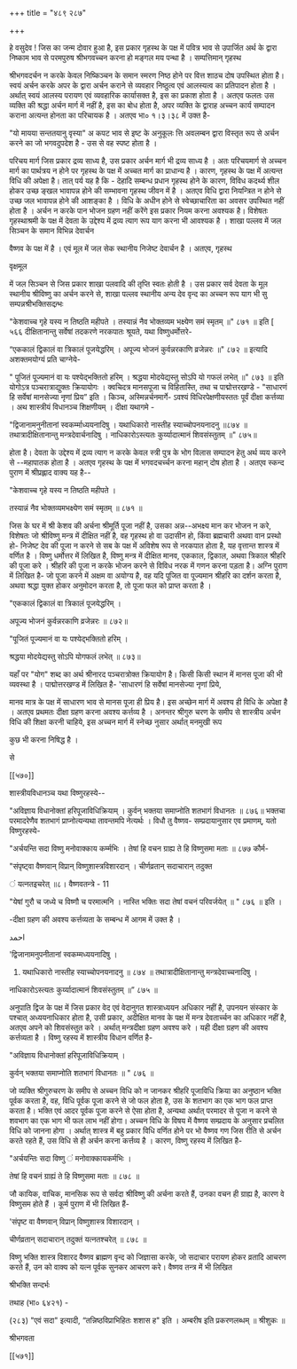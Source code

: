 +++
title = "४८९ २८७"

+++


हे वसुदेव ! जिस का जन्म दोवार हुआ है, इस प्रकार गृहस्थ के पक्ष में पवित्र भाव से उपार्जित अर्थ के द्वारा निष्काम भाव से परमपुरुष श्रीभगवच्चन करना हो मङ्गल मय पन्था है । सम्पत्तिमान् गृहस्थ 

श्रीभगवदर्चन न करके केवल निष्किञ्चन के समान स्मरण निष्ठ होने पर वित्त शाठच दोष उपस्थित होता है। स्वयं अर्चन करके अपर के द्वारा अर्चन कराने से व्यवहार निष्ठुत्व एवं आलस्यत्व का प्रतिपादन होता है । अर्थात् स्वयं आलस्य परायण एवं व्यवहारिक कार्यासक्त है, इस का प्रकाश होता है । अतएव फलतः उस व्यक्ति की श्रद्धा अर्चन मार्ग में नहीं है, इस का बोध होता है, अपर व्यक्ति के द्वाराह अच्चन कार्य सम्पादन कराना अत्यन्त होनता का परिचायक है । अतएव भा० १।३।३८ में उक्त है- 

"यो मायया सन्ततयानु वृस्या" अ कपट भाव से इष्ट के अनुकूलः त्ति अवलम्बन द्वारा विस्तृत रूप से अर्चन करने का जो भगवदुपदेश है - उस से वह स्पष्ट होता है । 

परिचय मार्ग जिस प्रकार द्रव्य साध्य है, उस प्रकार अर्चन मार्ग भी द्रव्य साध्य है । अतः परिचयमार्ग से अच्चन मार्ग का पार्थत्रय न होने पर गृहस्थ के पक्ष में अच्चत मार्ग का प्राधान्य है । कारण, गृहस्थ के पक्ष में अत्यन्त विधि की अपेक्षा है। तात् पर्य यह है कि - देहादि सम्बन्ध प्रधान गृहस्थ होने के कारण, विविध कदर्थ्य शील होकर उच्छ ङ्खल भावापन्न होने की सम्भावना गृहस्थ जीवन में है । अतएव विधि द्वारा नियन्त्रित न होने से उच्छ जल भावापन्न होने की आशङ्का है । विधि के अधीन होने से स्वेच्छाचारिता का अवसर उपस्थित नहीं होता है । अर्चन न करके पान भोजन ग्रहण नहीं करेंगे इस प्रकार नियम करना अवश्यक है। विशेषतः गृहस्थाश्रमी के पक्ष में देवता के उद्देश्य में द्रव्य त्याग रूप याग करना भी आवश्यक है । शाखा पल्लव में जल सिञ्चन के समान विभिन्न देवार्चन 

वैष्णव के पक्ष में है । एवं मूल में जल सेक स्थानीय निजेष्ट देवार्चन है । अतएव, गृहस्थ 

वृक्षमूल 

में जल सिञ्चन से जिस प्रकार शाखा पलवादि की तृप्ति स्वतः होती है । उस प्रकार सर्व देवता के मूल स्थानीय श्रीविष्णु का अर्चन करने से, शाखा पल्लव स्थानीय अन्य देव वृन्द का अच्चन रूप याग भी सु सम्पन्नश्रीभक्तिसदन्र्भः 

"केशवाच्च गृहे यस्य न तिष्ठति महीपते । तस्यान्नं नैव भोक्तव्यम भक्ष्येण समं स्मृतम् ॥" ८७१ ॥ इति [ ५६६ दीक्षितानान्तु सर्वेषां तदकरणे नरकपातः श्रूयते, यथा विष्णुधर्मोत्तरे- 

“एककालं द्विकालं वा त्रिकालं पूजयेद्धरिम् । अपूज्य भोजनं कुर्वन्नरकाणि व्रजेन्नरः ॥" ८७२ ॥ इत्यादि अशक्तमयोग्यं प्रति चाग्नेये- 

" पूजितं पूज्यमानं वा यः पश्येद्भक्तितो हरिम् । श्रद्धया मोदयेद्यस्तु सोऽपि यो गफलं लभेत् ॥" ८७३ ॥ इति योगोऽत्र पञ्चरात्राद्युक्तः क्रियायोगः । क्वचिदत्र मानसपूजा च विहितास्ति, तथा च पाद्मोत्तरखण्डे - "साधारणं हि सर्वेषां मानसेज्या नृणां प्रिय” इति । किञ्च, अस्मिन्नर्चनमार्गे- ऽवश्यं विधिरपेक्षणीयस्ततः पूर्वं दीक्षा कर्त्तव्या । अथ शास्त्रीयं विधानञ्च शिक्षणीयम् । दीक्षा यथागमे - 

"द्विजानामनुनीतानां स्वकर्म्माध्ययनादिषु । यथाधिकारो नास्तीह स्याच्चोपनयनादनु ॥८७४ ॥ तथात्रादीक्षितानान्तु मन्त्रदेवार्चनादिषु । नाधिकारोऽस्त्यतः कुर्य्यादात्मानं शिवसंस्तुतम् ॥" ८७५॥ 

होता है। देवता के उद्देश्य में द्रव्य त्याग न करके केवल स्त्री पुत्र के भोग विलास सम्पादन हेतु अर्थ व्यय करने से --महापातक होता है । अतएव गृहस्थ के पक्ष में भगवदचर्च्चन करना महान् दोष होता है । अतएव स्कन्द पुराण में श्रीप्रह्लाद वाक्य यह है-- 

"केशवाच्च गृहे यस्य न तिष्ठति महीपते । 

तस्यान्नं नैव भोक्तव्यमभक्ष्येण समं स्मृतम् ॥ ८७१ ॥ 


जिस के घर में श्री केशव की अर्चना श्रीमूर्ति पूजा नहीं है, उसका अन्न--अभक्ष्य मान कर भोजन न करे, विशेषतः जो श्रीविष्णु मन्त्र में दीक्षित नहीं है, वह गृहस्थ हो वा उदासीन हो, किंवा ब्रह्मचारी अथवा वान प्रस्थो हो- निजेष्ट देव की पूजा न करने से सब के पक्ष में अविशेष रूप से नरकपात होता है, यह वृत्तान्त शास्त्र में वर्णित है । विष्णु धर्मोत्तर में लिखित है, विष्णु मन्त्र में दीक्षित मानव, एककाल, द्विकाल, अथवा त्रिकाल श्रीहरि की पूजा करे । श्रीहरि की पूजा न करके भोजन करने से विविध नरक में गणन करना पड़ता है। अग्नि पुराण में लिखित है- जो पूजा करने में अक्षम वा अयोग्य है, वह यदि पूजित वा पूज्यमान श्रीहरि का दर्शन करता है, अथवा श्रद्धा युक्त होकर अनुमोदन करता है, तो पूजा फल को प्राप्त करता है । 

"एककालं द्विकालं वा त्रिकालं पूजयेद्धरिम् । 

अपूज्य भोजनं कुर्वन्नरकाणि व्रजेन्नरः ॥ ८७२॥ 

"पूजितं पूज्यमानं वा यः पश्येद्भक्तितो हरिम् । 

श्रद्धया मोदयेद्यस्तु सोऽपि योगफलं लभेत् ॥ ८७३॥ 

यहाँ पर "योग" शब्द का अर्थ श्रीनारद पञ्चरात्रोक्त क्रियायोग है। किसी किसी स्थान में मानस पूजा की भी व्यवस्था है । पाद्मोत्तरखण्ड में लिखित है- 'साधारणं हि सर्वेषां मानसेज्या नृणां प्रिये, 

मानव मात्र के पक्ष में साधारण भाव से मानस पूजा ही प्रिय है। इस अच्छेन मार्ग में अवश्य ही विधि के अपेक्षा है । अतएव प्रथमतः दीक्षा ग्रहण करना अवश्य कर्त्तव्य है । अनन्तर श्रीगुरु चरण के समीप से शास्त्रीय अर्चन विधि की शिक्षा करनी चाहिये, इस अच्चन मार्ग में स्नेच्छ नुसार अर्थात् मनमुखी रूप 

कुछ भी करना निषिद्ध है । 

से 

[[५७०]] 

शास्त्रीयविधानञ्च यथा विष्णुरहस्ये-- 



"अविज्ञाय विधानोक्तां हरिपूजाविधिक्रियाम् । कुर्वन् भक्तया समाप्नोति शतभागं विधानतः ॥ ८७६॥ भक्तचा परमादरेणैव शतभागं प्राप्नोत्यन्यथा तावन्तमपि नेत्यर्थः । विधौ तु वैष्णव- सम्प्रदायानुसार एव प्रमाणम्, यतो विष्णुरहस्ये- 

"अर्चयन्ति सदा विष्णु मनोवाक्काय कर्म्मभिः । तेषां हि वचन ग्राह्य ते हि विष्णुसमा मताः ॥ ८७७ कौर्म- 

"संपृष्ट्वा वैष्णवान् विप्रान् विष्णुशास्त्रविशारदान् । चीर्णव्रतान् सदाचारान् तदुक्त 

 ं यत्नतइचरेत् ॥८। वैष्णवतन्त्रे - 11 

"येषां गुरौ च जध्ये च विष्णौ च परमात्मनि । नास्ति भक्तिः सदा तेषां वचनं परिवर्जयेत् ॥ " ८७६ ॥ इति । 

-दीक्षा ग्रहण की अवश्य कर्त्तव्यता के सम्बन्ध में आगम में उक्त है । 

احمد 

'द्विजानामनुपनीतानां स्वकम्मध्ययनादिषु । 

1. यथाधिकारो नास्तीह स्याच्चोपनयनादनु ॥ ८७४ ॥ तथात्रादीक्षितानान्तु मन्त्रदेवाच्चनादिषु । 

नाधिकारोऽस्त्यतः कुर्य्यादात्मानं शिवसंस्तुतम् ॥” ८७५ ॥ 

अनुपाति द्विज के पक्ष में जिस प्रकार वेद एवं वेदानुगत शास्त्राध्ययन अधिकार नहीं है, उपनयन संस्कार के पश्चात् अध्ययनाधिकार होता है, उसी प्रकार, अदीक्षित मानव के पक्ष में मन्त्र देवतार्च्चन का अधिकार नहीं है, अतएव अपने को शिवसंस्तुत करे । अर्थात् मन्त्रदीक्षा ग्रहण अवश्य करे । यही दीक्षा ग्रहण की अवश्य कर्त्तव्यता है । विष्णु रहस्य में शास्त्रीय विधान वर्णित है- 

"अविज्ञाय विधानोक्तां हरिपूजाविधिक्रियाम् । 

कुर्वन् भक्तया समाप्नोति शतभागं विधानतः ॥ " ८७६ ॥ 

जो व्यक्ति श्रीगुरुचरण के समीप से अच्चन विधि को न जानकर श्रीहरि पूजाविधि क्रिया का अनुष्ठान भक्ति पूर्वक करता है, वह, विधि पूर्वक पूजा करने से जो फल होता है, उस के शतभाग का एक भाग फल प्राप्त करता है। भक्ति एवं आदर पूर्वक पूजा करने से ऐसा होता है, अन्यथा अर्थात् परमादर से पूजा न करने से शवभाग का एक भाग भी फल लाभ नहीं होगा। अच्चन विधि के विषय में वैष्णव सम्प्रदाय के अनुसार प्रचलित विधि को जानना होगा । अर्थात् शास्त्र में बहु प्रकार विधि वर्णित होने पर भो वैष्णव गण जिस रीति से अर्चन करते रहते हैं, उस विधि से ही अर्चन करना कर्त्तव्य है । कारण, विष्णु रहस्य में लिखित है- 

"अर्चयन्तिः सदा विष्णु ं मनोवाक्कायकर्मभिः । 

तेषां हि वचनं ग्राह्यं ते हि विष्णुसमा मताः ॥ ८७८ ॥ 

जौ कायिक, वाचिक, मानसिक रूप से सर्वदा श्रीविष्णु की अर्चना करते हैं, उनका वचन ही ग्राह्य है, कारण वे विष्णुसम होते हैं । कूर्म पुराण में भी लिखित हैं- 

'संपृष्ट वा वैष्णवान् विप्रान् विष्णुशास्त्र विशारदान् । 

चीर्णव्रतान् सदाचारान् तदुक्तं यत्नतश्चरेत् ॥ ८७८ ॥ 

विष्णु भक्ति शास्त्र विशारद वैष्णव ब्राह्मण वृन्द को जिज्ञासा करके, जो सदाचार परायण होकर व्रतादि आचरण करते हैं, उन को वाक्य को यत्न पूर्वक सुनकर आचरण करे। वैष्णव तन्त्र में भी लिखित 

श्रीभक्ति सन्दर्भः 

तथाह (भा० ६४२१) - 

(२८३) "एवं सदा" इत्यादी, “तन्निष्ठविप्राभिहितः शशास ह" इति । अम्बरीष इति प्रकरणलब्धम् ॥ श्रीशुकः ॥ 

श्रीभगवता 

[[५७१]]
